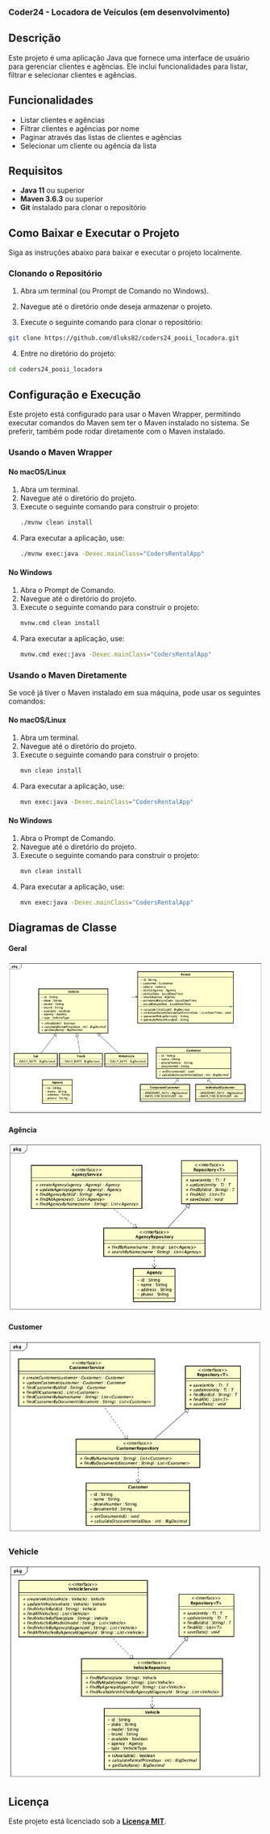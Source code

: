 ### Coder24 - Locadora de Veículos (em desenvolvimento)

## Descrição

Este projeto é uma aplicação Java que fornece uma interface de usuário para gerenciar clientes e agências. Ele inclui
funcionalidades para listar, filtrar e selecionar clientes e agências.

## Funcionalidades

- Listar clientes e agências
- Filtrar clientes e agências por nome
- Paginar através das listas de clientes e agências
- Selecionar um cliente ou agência da lista

## Requisitos

- **Java 11** ou superior
- **Maven 3.6.3** ou superior
- **Git** instalado para clonar o repositório

## Como Baixar e Executar o Projeto

Siga as instruções abaixo para baixar e executar o projeto localmente.

### Clonando o Repositório

1. Abra um terminal (ou Prompt de Comando no Windows).

2. Navegue até o diretório onde deseja armazenar o projeto.

3. Execute o seguinte comando para clonar o repositório:
```sh
git clone https://github.com/dluks82/coders24_pooii_locadora.git
```

4. Entre no diretório do projeto:
```sh
cd coders24_pooii_locadora
```

## Configuração e Execução

Este projeto está configurado para usar o Maven Wrapper, permitindo executar comandos do Maven sem ter o Maven instalado
no sistema. Se preferir, também pode rodar diretamente com o Maven instalado.

### Usando o Maven Wrapper

#### No macOS/Linux

1. Abra um terminal.
2. Navegue até o diretório do projeto.
3. Execute o seguinte comando para construir o projeto:
    ```sh
    ./mvnw clean install
    ```
4. Para executar a aplicação, use:
    ```sh
    ./mvnw exec:java -Dexec.mainClass="CodersRentalApp"
    ```

#### No Windows

1. Abra o Prompt de Comando.
2. Navegue até o diretório do projeto.
3. Execute o seguinte comando para construir o projeto:
    ```sh
    mvnw.cmd clean install
    ```
4. Para executar a aplicação, use:
    ```sh
    mvnw.cmd exec:java -Dexec.mainClass="CodersRentalApp"
    ```

### Usando o Maven Diretamente

Se você já tiver o Maven instalado em sua máquina, pode usar os seguintes comandos:

#### No macOS/Linux

1. Abra um terminal.
2. Navegue até o diretório do projeto.
3. Execute o seguinte comando para construir o projeto:
    ```sh
    mvn clean install
    ```
4. Para executar a aplicação, use:
    ```sh
    mvn exec:java -Dexec.mainClass="CodersRentalApp"
    ```

#### No Windows

1. Abra o Prompt de Comando.
2. Navegue até o diretório do projeto.
3. Execute o seguinte comando para construir o projeto:
    ```sh
    mvn clean install
    ```
4. Para executar a aplicação, use:
    ```sh
    mvn exec:java -Dexec.mainClass="CodersRentalApp"
    ```

## Diagramas de Classe

#### Geral
![Geral](UML/geral.jpg)

#### Agência
![Agency](UML/agency.jpg)

#### Customer
![Customer](UML/customer.jpg)

### Vehicle
![Vehicle](UML/vehicle.jpg)

## Licença

Este projeto está licenciado sob a [**Licença MIT**](LICENSE).
